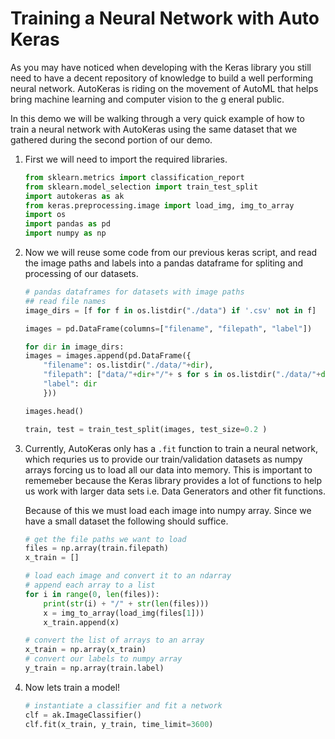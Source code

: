 # Training a Neural Network with Auto Keras

As you may have noticed when developing with the Keras library you still need to have a decent repository of knowledge to build a well performing neural network. AutoKeras is riding on the movement of AutoML that helps bring machine learning and computer vision to the g eneral public. 

In this demo we will be walking through a very quick example of how to train a neural network with AutoKeras using the same dataset that we gathered during the second portion of our demo. 

1. First we will need to import the required libraries.  
    ```python
    from sklearn.metrics import classification_report
    from sklearn.model_selection import train_test_split
    import autokeras as ak
    from keras.preprocessing.image import load_img, img_to_array
    import os
    import pandas as pd
    import numpy as np
    ```

1. Now we will reuse some code from our previous keras script, and read the image paths and labels into a pandas dataframe for spliting and processing of our datasets. 
    ```python
    # pandas dataframes for datasets with image paths
    ## read file names
    image_dirs = [f for f in os.listdir("./data") if '.csv' not in f]

    images = pd.DataFrame(columns=["filename", "filepath", "label"])

    for dir in image_dirs:
    images = images.append(pd.DataFrame({
        "filename": os.listdir("./data/"+dir),
        "filepath": ["data/"+dir+"/"+ s for s in os.listdir("./data/"+dir) ],
        "label": dir
        }))

    images.head()

    train, test = train_test_split(images, test_size=0.2 )
    ```

1. Currently, AutoKeras only has a `.fit` function to train a neural network, which requries us to provide our train/validation datasets as numpy arrays forcing us to load all our data into memory. This is important to rememeber because the Keras library provides a lot of functions to help us work with larger data sets i.e. Data Generators and other fit functions.  

    Because of this we must load each image into  numpy array. Since we have a small dataset the following should suffice.   
    ```python
    # get the file paths we want to load
    files = np.array(train.filepath)
    x_train = []

    # load each image and convert it to an ndarray
    # append each array to a list
    for i in range(0, len(files)):    
        print(str(i) + "/" + str(len(files)))
        x = img_to_array(load_img(files[1]))
        x_train.append(x)

    # convert the list of arrays to an array
    x_train = np.array(x_train)
    # convert our labels to numpy array
    y_train = np.array(train.label)
    ```

1. Now lets train a model!
    ```python
    # instantiate a classifier and fit a network
    clf = ak.ImageClassifier()
    clf.fit(x_train, y_train, time_limit=3600)
    ```